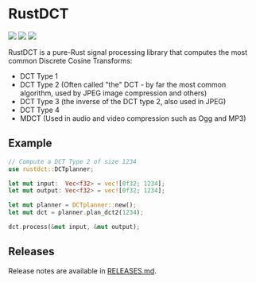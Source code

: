 # RustDCT
[![](https://img.shields.io/crates/v/rustdct.svg)](https://crates.io/crates/rustdct)
[![](https://img.shields.io/crates/l/rustdct.svg)](https://crates.io/crates/rustdct)
[![](https://docs.rs/rustdct/badge.svg)](https://docs.rs/rustdct/)

RustDCT is a pure-Rust signal processing library that computes the most common Discrete Cosine Transforms: 

* DCT Type 1
* DCT Type 2 (Often called "the" DCT - by far the most common algorithm, used by JPEG image compression and others)
* DCT Type 3 (the inverse of the DCT type 2, also used in JPEG)
* DCT Type 4
* MDCT (Used in audio and video compression such as Ogg and MP3)

## Example
```rust
// Compute a DCT Type 2 of size 1234
use rustdct::DCTplanner;

let mut input:  Vec<f32> = vec![0f32; 1234];
let mut output: Vec<f32> = vec![0f32; 1234];

let mut planner = DCTplanner::new();
let mut dct = planner.plan_dct2(1234);

dct.process(&mut input, &mut output);

```
## Releases
Release notes are available in [RELEASES.md](RELEASES.md).
